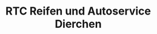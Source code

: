 ---
title: "RTC Reifen und Autoservice Dierchen"
url: /riesa/rtc-reifen-und-autoservice-dierchen/
shop: Reifen
---